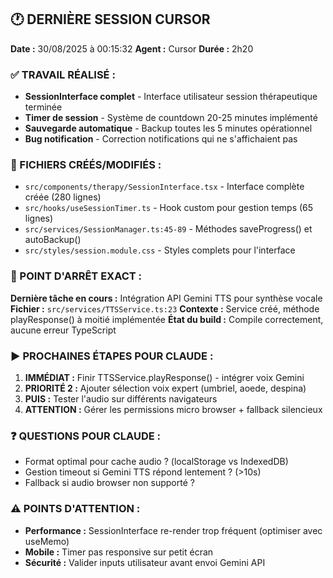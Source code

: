 ## 🕐 DERNIÈRE SESSION CURSOR
**Date :** 30/08/2025 à 00:15:32
**Agent :** Cursor
**Durée :** 2h20

### ✅ TRAVAIL RÉALISÉ :
- **SessionInterface complet** - Interface utilisateur session thérapeutique terminée
- **Timer de session** - Système de countdown 20-25 minutes implémenté
- **Sauvegarde automatique** - Backup toutes les 5 minutes opérationnel
- **Bug notification** - Correction notifications qui ne s'affichaient pas

### 📁 FICHIERS CRÉÉS/MODIFIÉS :
- `src/components/therapy/SessionInterface.tsx` - Interface complète créée (280 lignes)
- `src/hooks/useSessionTimer.ts` - Hook custom pour gestion temps (65 lignes)
- `src/services/SessionManager.ts:45-89` - Méthodes saveProgress() et autoBackup()
- `src/styles/session.module.css` - Styles complets pour l'interface

### 🎯 POINT D'ARRÊT EXACT :
**Dernière tâche en cours :** Intégration API Gemini TTS pour synthèse vocale
**Fichier :** `src/services/TTSService.ts:23`
**Contexte :** Service créé, méthode playResponse() à moitié implémentée
**État du build :** Compile correctement, aucune erreur TypeScript

### ▶️ PROCHAINES ÉTAPES POUR CLAUDE :
1. **IMMÉDIAT :** Finir TTSService.playResponse() - intégrer voix Gemini
2. **PRIORITÉ 2 :** Ajouter sélection voix expert (umbriel, aoede, despina)
3. **PUIS :** Tester l'audio sur différents navigateurs
4. **ATTENTION :** Gérer les permissions micro browser + fallback silencieux

### ❓ QUESTIONS POUR CLAUDE :
- Format optimal pour cache audio ? (localStorage vs IndexedDB)
- Gestion timeout si Gemini TTS répond lentement ? (>10s)
- Fallback si audio browser non supporté ?

### ⚠️ POINTS D'ATTENTION :
- **Performance :** SessionInterface re-render trop fréquent (optimiser avec useMemo)
- **Mobile :** Timer pas responsive sur petit écran
- **Sécurité :** Valider inputs utilisateur avant envoi Gemini API
